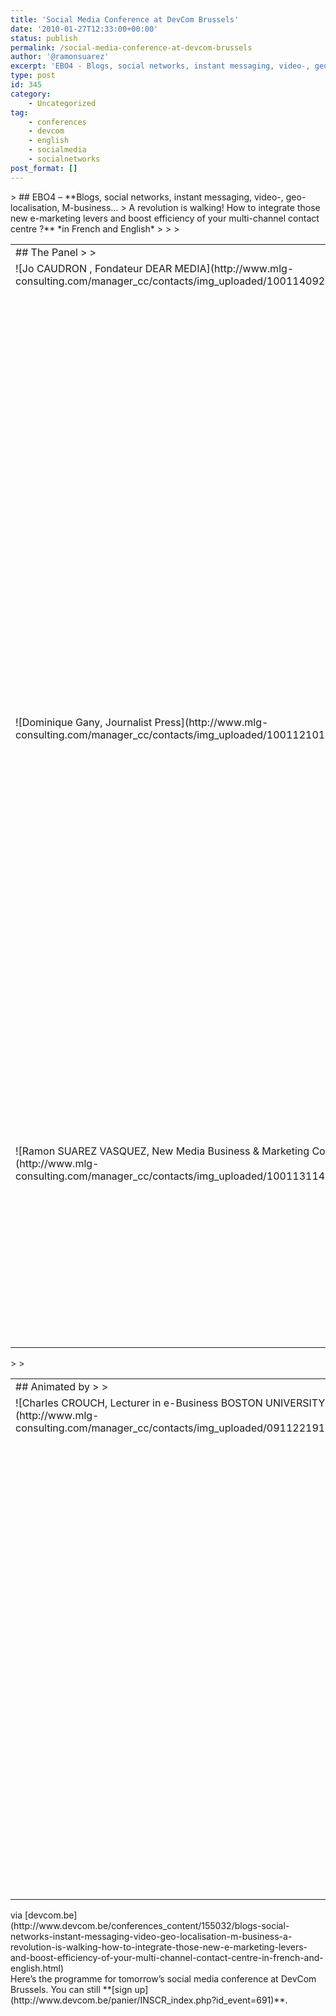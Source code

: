 ```yaml
---
title: 'Social Media Conference at DevCom Brussels'
date: '2010-01-27T12:33:00+00:00'
status: publish
permalink: /social-media-conference-at-devcom-brussels
author: '@ramonsuarez'
excerpt: 'EBO4 - Blogs, social networks, instant messaging, video-, geo-localisation, M-business... A revolution is walking! How to integrate those new e-marketing levers and boost efficiency of your multi-channel contact centre ? in French and English The ...'
type: post
id: 345
category:
    - Uncategorized
tag:
    - conferences
    - devcom
    - english
    - socialmedia
    - socialnetworks
post_format: []
---
```

<div class="posterous_bookmarklet_entry">> ## EBO4 – **Blogs, social networks, instant messaging, video-, geo-localisation, M-business…  
> A revolution is walking! How to integrate those new e-marketing levers and boost efficiency of your multi-channel contact centre ?** *in French and English*
> 
> 
> <table border="0"><tbody><tr><td colspan="4">## The Panel
> 
> </td></tr><tr><td valign="top">![Jo CAUDRON , Fondateur DEAR MEDIA](http://www.mlg-consulting.com/manager_cc/contacts/img_uploaded/100114092411_joc.jpg)</td><td class="txt" valign="top">**Jo CAUDRON**   
> Fondateur DEAR MEDIA</td><td valign="top">![Jean Michel FLAMANT, Pr&eacute;sident IDEES 3COM SAS](http://www.mlg-consulting.com/manager_cc/contacts/img_uploaded/thmb_090407230331_maphoto.jpg)</td><td class="txt" valign="top">**Jean Michel FLAMANT**  
> Président IDEES 3COM SAS  
> Après 10 ans comme directeur de projets dans le domaine du multimedia puis dans la grande distribution, Jean-Michel Flamant crée Idées-3com SAS en 2006. Idées-3com est est reconnue comme spécialiste dans la création d’outils d’aide à la vente sur les sites de E Commerce et dans les Serious Games.</td></tr><tr><td valign="top">![Dominique Gany, Journalist Press](http://www.mlg-consulting.com/manager_cc/contacts/img_uploaded/100112101221_dominique_gany.jpg)</td><td class="txt" valign="top">**Dominique Gany**  
> Journalist Press</td><td valign="top">![Pierre LELONG, Manager de projets innovants, Consultant e-commerce Technofutur TIC](http://www.mlg-consulting.com/manager_cc/contacts/img_uploaded/thmb_090309094006_plcolloque.gif)</td><td class="txt" valign="top">**Pierre LELONG**  
> Manager de projets innovants, Consultant e-commerce Technofutur TIC  
> Expert Web  
> Initiateur de programmes publics TIC  
> Créateur et coordinateur du PR&amp;D  
> Organisateur de Solutions Business, des Rewics, de la Semaine Numérique  
> Auditeur e-business près la Région wallonne  
> Conférencier et chargé de cours universitaire</td></tr><tr><td valign="top">![Ramon SUAREZ VASQUEZ, New Media Business & Marketing Consultant CLEVERWOOD](http://www.mlg-consulting.com/manager_cc/contacts/img_uploaded/100113114614_ramon.jpg)</td><td class="txt" valign="top">[**Ramon SUAREZ VASQUEZ**](http://twitter.com/ramonsuarez "Ramon's Twitter")  
> New Media Business &amp; Marketing Consultant CLEVERWOOD  
> Ramón Suárez is a new media business and marketing consultant passionate about internet and mobile communications. With more than 10 years of experience, he helps clients find and implement the best solution to reach their strategic business goals.</td></tr></tbody></table>
> 
> <table border="0"><tbody><tr><td colspan="4">## Animated by
> 
> </td></tr><tr><td valign="top">![Charles CROUCH, Lecturer in e-Business BOSTON UNIVERSITY](http://www.mlg-consulting.com/manager_cc/contacts/img_uploaded/091122191143_crouch.jpg)</td><td class="txt" valign="top">**Charles CROUCH**  
> Lecturer in e-Business BOSTON UNIVERSITY  
> Charles presents lively, interactive courses, seminars and workshops to help people better understand and use the Internet in business and in their daily lives. Whether teaching in the classroom, presenting at a congress, or working directly with companies on a project, he focuses on giving practical information which people can use to improve their own online performance.</td></tr></tbody></table>

<div class="posterous_quote_citation">via [devcom.be](http://www.devcom.be/conferences_content/155032/blogs-social-networks-instant-messaging-video-geo-localisation-m-business-a-revolution-is-walking-how-to-integrate-those-new-e-marketing-levers-and-boost-efficiency-of-your-multi-channel-contact-centre-in-french-and-english.html)</div>Here’s the programme for tomorrow’s social media conference at DevCom Brussels. You can still **[sign up](http://www.devcom.be/panier/INSCR_index.php?id_event=691)**.

</div>